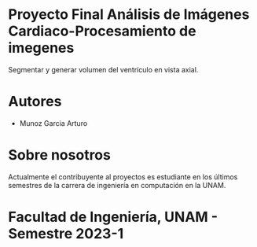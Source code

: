 # Proyecto Final Análisis de Imágenes Cardiaco-Procesamiento de imegenes
 Segmentar y generar volumen del ventrículo en vista axial.

# Autores 
  <ul>
      <li>Munoz Garcia Arturo</li>
  </ul>
  
 
# Sobre nosotros

Actualmente el contribuyente al proyectos es estudiante en los últimos semestres de la carrera de ingeniería en computación en la UNAM.

# Facultad de Ingeniería, UNAM - Semestre 2023-1
